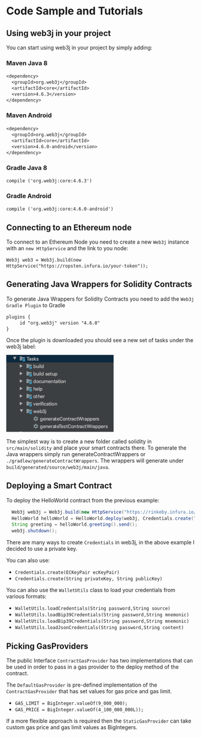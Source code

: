 Code Sample and Tutorials
=================

## Using web3j in your project

You can start using web3j in your project by simply adding:

### Maven Java 8 
```
<dependency>
  <groupId>org.web3j</groupId>
  <artifactId>core</artifactId>
  <version>4.6.3</version>
</dependency>
```

### Maven Android

```
<dependency>
  <groupId>org.web3j</groupId>
  <artifactId>core</artifactId>
  <version>4.6.0-android</version>
</dependency>
```

### Gradle Java 8
```
compile ('org.web3j:core:4.6.3')
```

### Gradle Android
```
compile ('org.web3j:core:4.6.0-android')
```

## Connecting to an Ethereum node

To connect to an Ethereum Node you need to create a new `Web3j` instance with an `new HttpService` and the link to you node:
```
Web3j web3 = Web3j.build(new HttpService("https://ropsten.infura.io/your-token"));
```

## Generating Java Wrappers for Solidity Contracts

To generate Java Wrappers for Solidity Contracts you need to add the `Web3j Gradle Plugin` to Gradle
```
plugins {
     id "org.web3j" version "4.6.0"
}
```

Once the plugin is downloaded you should see a new set of tasks under the web3j label:

![](./general_media/web3j_plugin.png)

The simplest way is to create a new folder called solidity in `src/main/solidity` and place your smart contracts there.
To generate the Java wrappers simply run generateContractWrappers or `./gradlew/generateContractWrappers`.
The wrappers will generate under `build/generated/source/web3j/main/java`. 

## Deploying a Smart Contract

To deploy the HelloWorld contract from the previous example:

```java
  Web3j web3j = Web3j.build(new HttpService("https://rinkeby.infura.io/v3/<your_token>"));
  HelloWorld helloWorld = HelloWorld.deploy(web3j, Credentials.create("your_private_key"), new DefaultGasProvider(), "Hello Blockchain World").send();
  String greeting = helloWorld.greeting().send();
  web3j.shutdown();
```

There are many ways to create `Credentials` in web3j, in the above example I decided to use a private key.

You can also use:

- `Credentials.create(ECKeyPair ecKeyPair)`
- `Credentials.create(String privateKey, String publicKey)`

You can also use the `WalletUtils` class to load your credentials from various formats:

- `WalletUtils.loadCredentials(String password,String source)`
- `WalletUtils.loadBip39Credentials(String password,String mnemonic)`
- `WalletUtils.loadBip39Credentials(String password,String mnemonic)`
- `WalletUtils.loadJsonCredentials(String password,String content)`

## Picking GasProviders

The public Interface `ContractGasProvider` has two implementations that can be used in order to pass in a gas provider to the deploy method of the contract.

The `DefaultGasProvider` is pre-defined implementation of the `ContractGasProvider` that has set values for gas price and gas limit.

- `GAS_LIMIT = BigInteger.valueOf(9_000_000);`
- `GAS_PRICE = BigInteger.valueOf(4_100_000_000L));`

If a more flexible approach is required then the `StaticGasProvider` can take custom gas price and gas limit values as BigIntegers.














